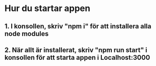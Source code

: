 # Hur du startar appen

## 1. I konsollen, skriv "npm i" för att installera alla node modules

## 2. När allt är installerat, skriv "npm run start" i konsollen för att starta appen i Localhost:3000
